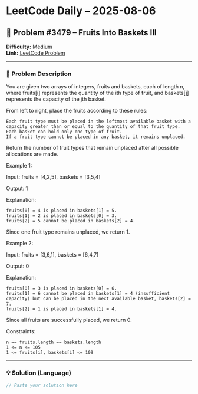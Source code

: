 # LeetCode Daily – 2025-08-06

## 🧠 Problem #3479 – **Fruits Into Baskets III**
**Difficulty:** Medium  
**Link:** [LeetCode Problem](https://leetcode.com/problems/fruits-into-baskets-iii)

---

### 📝 Problem Description

You are given two arrays of integers, fruits and baskets, each of length n, where fruits[i] represents the quantity of the ith type of fruit, and baskets[j] represents the capacity of the jth basket.

From left to right, place the fruits according to these rules:


	Each fruit type must be placed in the leftmost available basket with a capacity greater than or equal to the quantity of that fruit type.
	Each basket can hold only one type of fruit.
	If a fruit type cannot be placed in any basket, it remains unplaced.


Return the number of fruit types that remain unplaced after all possible allocations are made.

 
Example 1:


Input: fruits = [4,2,5], baskets = [3,5,4]

Output: 1

Explanation:


	fruits[0] = 4 is placed in baskets[1] = 5.
	fruits[1] = 2 is placed in baskets[0] = 3.
	fruits[2] = 5 cannot be placed in baskets[2] = 4.


Since one fruit type remains unplaced, we return 1.


Example 2:


Input: fruits = [3,6,1], baskets = [6,4,7]

Output: 0

Explanation:


	fruits[0] = 3 is placed in baskets[0] = 6.
	fruits[1] = 6 cannot be placed in baskets[1] = 4 (insufficient capacity) but can be placed in the next available basket, baskets[2] = 7.
	fruits[2] = 1 is placed in baskets[1] = 4.


Since all fruits are successfully placed, we return 0.


 
Constraints:


	n == fruits.length == baskets.length
	1 <= n <= 105
	1 <= fruits[i], baskets[i] <= 109

---

### 💡 Solution (Language)

```cpp
// Paste your solution here
